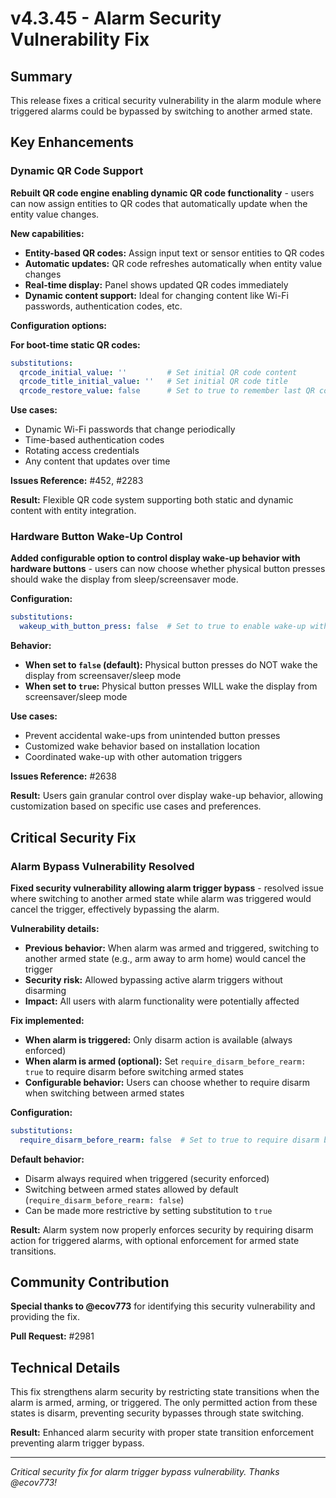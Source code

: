 # v4.3.45 - Alarm Security Vulnerability Fix

## Summary

This release fixes a critical security vulnerability in the alarm module where triggered alarms
could be bypassed by switching to another armed state.

## Key Enhancements

### Dynamic QR Code Support

**Rebuilt QR code engine enabling dynamic QR code functionality** - users can now assign entities to QR codes
that automatically update when the entity value changes.

**New capabilities:**
- **Entity-based QR codes:** Assign input text or sensor entities to QR codes
- **Automatic updates:** QR code refreshes automatically when entity value changes
- **Real-time display:** Panel shows updated QR codes immediately
- **Dynamic content support:** Ideal for changing content like Wi-Fi passwords, authentication codes, etc.

**Configuration options:**

**For boot-time static QR codes:**
```yaml
substitutions:
  qrcode_initial_value: ''         # Set initial QR code content
  qrcode_title_initial_value: ''   # Set initial QR code title
  qrcode_restore_value: false      # Set to true to remember last QR code across reboots
```

**Use cases:**
- Dynamic Wi-Fi passwords that change periodically
- Time-based authentication codes
- Rotating access credentials
- Any content that updates over time

**Issues Reference:** #452, #2283

**Result:** Flexible QR code system supporting both static and dynamic content with entity integration.

### Hardware Button Wake-Up Control

**Added configurable option to control display wake-up behavior with hardware buttons** - users can now
choose whether physical button presses should wake the display from sleep/screensaver mode.

**Configuration:**
```yaml
substitutions:
  wakeup_with_button_press: false  # Set to true to enable wake-up with hardware button press (default: false)
```

**Behavior:**
- **When set to `false` (default):** Physical button presses do NOT wake the display from screensaver/sleep mode
- **When set to `true`:** Physical button presses WILL wake the display from screensaver/sleep mode

**Use cases:**
- Prevent accidental wake-ups from unintended button presses
- Customized wake behavior based on installation location
- Coordinated wake-up with other automation triggers

**Issues Reference:** #2638

**Result:** Users gain granular control over display wake-up behavior, allowing customization based on specific use cases and preferences.

## Critical Security Fix

### Alarm Bypass Vulnerability Resolved

**Fixed security vulnerability allowing alarm trigger bypass** - resolved issue where switching
to another armed state while alarm was triggered would cancel the trigger, effectively bypassing the alarm.

**Vulnerability details:**
- **Previous behavior:** When alarm was armed and triggered, switching to another armed state (e.g., arm away to arm home) would cancel the trigger
- **Security risk:** Allowed bypassing active alarm triggers without disarming
- **Impact:** All users with alarm functionality were potentially affected

**Fix implemented:**
- **When alarm is triggered:** Only disarm action is available (always enforced)
- **When alarm is armed (optional):** Set `require_disarm_before_rearm: true` to require disarm before switching armed states
- **Configurable behavior:** Users can choose whether to require disarm when switching between armed states

**Configuration:**
```yaml
substitutions:
  require_disarm_before_rearm: false  # Set to true to require disarm before switching armed states (default: false)
```

**Default behavior:** 
- Disarm always required when triggered (security enforced)
- Switching between armed states allowed by default (`require_disarm_before_rearm: false`)
- Can be made more restrictive by setting substitution to `true`

**Result:** Alarm system now properly enforces security by requiring disarm action
for triggered alarms, with optional enforcement for armed state transitions.

## Community Contribution

**Special thanks to @ecov773** for identifying this security vulnerability and providing the fix.

**Pull Request:** #2981

## Technical Details

This fix strengthens alarm security by restricting state transitions when the alarm is armed, arming, or triggered.
The only permitted action from these states is disarm, preventing security bypasses through state switching.

**Result:** Enhanced alarm security with proper state transition enforcement
preventing alarm trigger bypass.

---

*Critical security fix for alarm trigger bypass vulnerability. Thanks @ecov773!*
